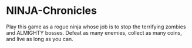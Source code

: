 # NINJA-Chronicles
Play this game as a rogue ninja whose job is to stop the terrifying zombies and  ALMIGHTY bosses. Defeat as many enemies, collect as many coins, and live as long as you can. 
